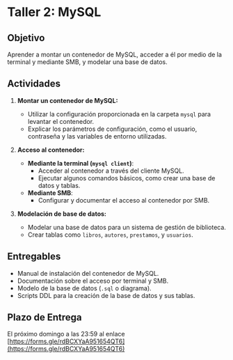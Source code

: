 
# Taller 2: MySQL

## Objetivo
Aprender a montar un contenedor de MySQL, acceder a él por medio de la terminal y mediante SMB, y modelar una base de datos.

## Actividades

1. **Montar un contenedor de MySQL:**
   - Utilizar la configuración proporcionada en la carpeta `mysql` para levantar el contenedor.
   - Explicar los parámetros de configuración, como el usuario, contraseña y las variables de entorno utilizadas.

2. **Acceso al contenedor:**
   - **Mediante la terminal (`mysql client`)**:
     - Acceder al contenedor a través del cliente MySQL.
     - Ejecutar algunos comandos básicos, como crear una base de datos y tablas.
   - **Mediante SMB**:
     - Configurar y documentar el acceso al contenedor por SMB.

3. **Modelación de base de datos:**
   - Modelar una base de datos para un sistema de gestión de biblioteca.
   - Crear tablas como `libros`, `autores`, `prestamos`, y `usuarios`.

## Entregables
- Manual de instalación del contenedor de MySQL.
- Documentación sobre el acceso por terminal y SMB.
- Modelo de la base de datos (`.sql` o diagrama).
- Scripts DDL para la creación de la base de datos y sus tablas.

## Plazo de Entrega
El próximo domingo a las 23:59 al enlace [https://forms.gle/rdBCXYaA951654QT6](https://forms.gle/rdBCXYaA951654QT6)
